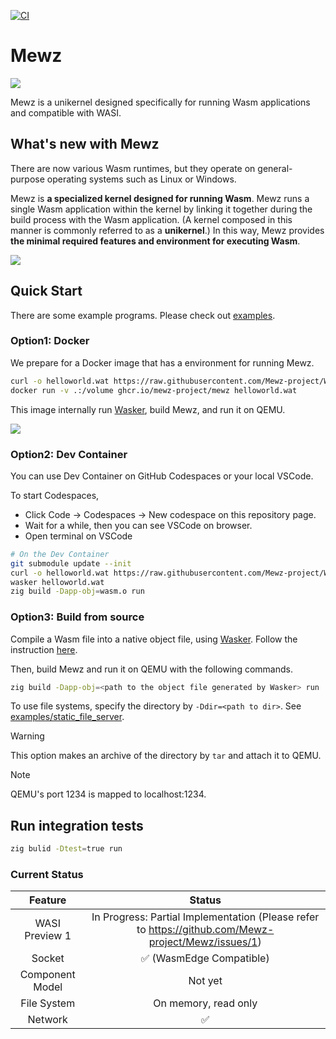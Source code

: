 [![CI](https://github.com/mewz-project/mewz/actions/workflows/ci.yaml/badge.svg)](https://github.com/mewz-project/mewz/actions/workflows/ci.yaml)

# Mewz

![](img/mewz-logo.png)

Mewz is a unikernel designed specifically for running Wasm applications and compatible with WASI.

## What's new with Mewz

There are now various Wasm runtimes, but they operate on general-purpose operating systems such as Linux or Windows.

Mewz is **a specialized kernel designed for running Wasm**. Mewz runs a single Wasm application within the kernel by linking it together during the build process with the Wasm application. (A kernel composed in this manner is commonly referred to as a **unikernel**.) In this way, Mewz provides **the minimal required features and environment for executing Wasm**.

![](img/mewz-architecture.png)

## Quick Start

There are some example programs. Please check out [examples](https://github.com/Mewz-project/Mewz/tree/main/examples).

### Option1: Docker

We prepare for a Docker image that has a environment for running Mewz.

```sh
curl -o helloworld.wat https://raw.githubusercontent.com/Mewz-project/Wasker/main/helloworld.wat
docker run -v .:/volume ghcr.io/mewz-project/mewz helloworld.wat
```

This image internally run [Wasker](https://github.com/mewz-project/wasker), build Mewz, and run it on QEMU.

![](img/mewz-demo.gif)

### Option2: Dev Container

You can use Dev Container on GitHub Codespaces or your local VSCode.

To start Codespaces,

- Click Code -> Codespaces -> New codespace on this repository page.
- Wait for a while, then you can see VSCode on browser.
- Open terminal on VSCode

```sh
# On the Dev Container
git submodule update --init
curl -o helloworld.wat https://raw.githubusercontent.com/Mewz-project/Wasker/main/helloworld.wat
wasker helloworld.wat
zig build -Dapp-obj=wasm.o run
```

### Option3: Build from source

Compile a Wasm file into a native object file, using [Wasker](https://github.com/mewz-project/wasker). Follow the instruction [here](https://github.com/mewz-project/wasker#how-to-run-wasker).

Then, build Mewz and run it on QEMU with the following commands.

```sh
zig build -Dapp-obj=<path to the object file generated by Wasker> run
```

To use file systems, specify the directory by `-Ddir=<path to dir>`. See [examples/static_file_server](examples/static_file_server/).

> [!WARNING]
> This option makes an archive of the directory by `tar` and attach it to QEMU.

> [!NOTE]
> QEMU's port 1234 is mapped to localhost:1234.

## Run integration tests

```sh
zig bulid -Dtest=true run
```

### Current Status


|        Feature        |                                                Status                                                |
|:---------------------:| :--------------------------------------------------------------------------------------------------: |
|       WASI Preview 1  |                            In Progress: Partial Implementation (Please refer to https://github.com/Mewz-project/Mewz/issues/1)                  |
|       Socket          |                            ✅ (WasmEdge Compatible)                                                   |
|       Component Model |                              Not yet                                                                 |
|       File System     |                            On memory, read only                                                      |
|       Network         |                             ✅                                                                        |

